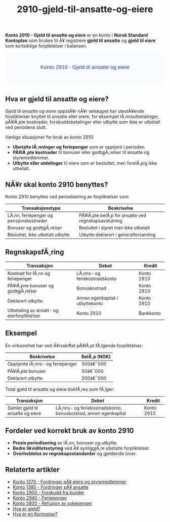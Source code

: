 ﻿---
title: "2910-gjeld-til-ansatte-og-eiere"
meta_title: "2910-gjeld-til-ansatte-og-eiere"
meta_description: '**Konto 2910 - Gjeld til ansatte og eiere** er en konto i **Norsk Standard Kontoplan** som brukes til Ã¥ registrere **gjeld til ansatte** og **gjeld til eiere**...'
slug: 2910-gjeld-til-ansatte-og-eiere
type: blog
layout: pages/single
---

**Konto 2910 - Gjeld til ansatte og eiere** er en konto i **Norsk Standard Kontoplan** som brukes til Ã¥ registrere **gjeld til ansatte** og **gjeld til eiere** som kortsiktige forpliktelser i balansen.

![Illustrasjon av konto 2910 Gjeld til ansatte og eiere](2910-gjeld-til-ansatte-og-eiere-image.svg)

## Hva er gjeld til ansatte og eiere?

*Gjeld til ansatte og eiere* oppstÃ¥r nÃ¥r selskapet har utestÃ¥ende forpliktelser knyttet til ansatte eller eiere, for eksempel lÃ¸nnsutbetalinger, pÃ¥lÃ¸pte kostnader, forskuddsbetalinger eller utbytte som ikke er utbetalt ved periodens slutt.

Vanlige situasjoner for bruk av konto 2910:

* **Ubetalte lÃ¸nninger og feriepenger** som er opptjent i perioden.
* **PÃ¥lÃ¸pte kostnader** til bonuser eller godtgjÃ¸relser til ansatte og styremedlemmer.
* **Utbytte eller utdelinger** til eiere som er besluttet, men forelÃ¸pig ikke utbetalt.

## NÃ¥r skal konto 2910 benyttes?

Konto 2910 benyttes ved periodisering av forpliktelser som:

| Transaksjonstype                                   | Beskrivelse                                       |
|----------------------------------------------------|---------------------------------------------------|
| LÃ¸nn, feriepenger og pensjonskostnader             | PÃ¥lÃ¸pte belÃ¸p for ansatte ved regnskapsavslutning  |
| Bonuser og godtgjÃ¸relser                            | Besluttet i styret men ikke utbetalt               |
| Besluttet, ikke utbetalt utbytte                    | Utbytte deklarert i generalforsamling              |


## RegnskapsfÃ¸ring

| Transaksjon                                   | Debet                                    | Kredit                  |
|-----------------------------------------------|------------------------------------------|-------------------------|
| Kostnad for lÃ¸nn og feriepenger               | LÃ¸nns- og feriekostnadskonto             | Konto 2910              |
| PÃ¥lÃ¸pne bonuser og godtgjÃ¸relser              | Bonuskostnad                             | Konto 2910              |
| Deklarert utbytte                             | Annen egenkapital / utbyttekonto         | Konto 2910              |
| Utbetaling av ansatt- og eierforpliktelser     | Konto 2910                               | Bankkonto               |


## Eksempel

En virksomhet har ved Ã¥rsskiftet pÃ¥lÃ¸pt fÃ¸lgende forpliktelser:

| Beskrivelse                       | BelÃ¸p (NOK) |
|-----------------------------------|-------------|
| Opptjente lÃ¸nns- og feriepenger    | 500â€¯000     |
| PÃ¥lÃ¸pte bonuser                   | 50â€¯000      |
| Deklarert utbytte                  | 200â€¯000     |


Total gjeld til ansatte og eiere bokfÃ¸res som fÃ¸lger:

| Transaksjon                       | Debet                                                        | Kredit     |
|-----------------------------------|--------------------------------------------------------------|------------|
| Samlet gjeld til ansatte og eiere | LÃ¸nns- og feriekostnadskonto, bonuskostnad, annen egenkapital | Konto 2910 |


## Fordeler ved korrekt bruk av konto 2910

* **Presis periodisering** av lÃ¸nn, bonuser og utbytte.
* **Bedre likviditetsstyring** ved Ã¥ synliggjÃ¸re ubetalte forpliktelser.
* **Overholdelse av regnskapsstandarder** og gjeldende lover.

## Relaterte artikler

* [Konto 1370 - Fordringer pÃ¥ eiere og styremedlemmer](/blogs/kontoplan/1370-fordringer-pa-eiere-og-styremedlemmer "Konto 1370 - Fordringer pÃ¥ eiere og styremedlemmer")
* [Konto 1380 - Fordringer pÃ¥ ansatte](/blogs/kontoplan/1380-fordringer-pa-ansatte "Konto 1380 - Fordringer pÃ¥ ansatte")
* [Konto 2900 - Forskudd fra kunder](/blogs/kontoplan/2900-forskudd-fra-kunder "Konto 2900 - Forskudd fra kunder")
* [Konto 2940 - Feriepenger](/blogs/kontoplan/2940-feriepenger "Konto 2940 - Feriepenger")
* [Konto 5800 - Refusjon av sykepenger](/blogs/kontoplan/5800-refusjon-av-sykepenger "Konto 5800 - Refusjon av sykepenger")
* [Hva er gjeld?](/blogs/regnskap/hva-er-gjeld "Hva er Gjeld? Komplett Guide til Gjeld i Regnskap og Balanse")
* [Hva er en Kontoplan?](/blogs/regnskap/hva-er-kontoplan "Hva er en Kontoplan? Komplett Guide til Kontoplaner i Norsk Regnskap")
